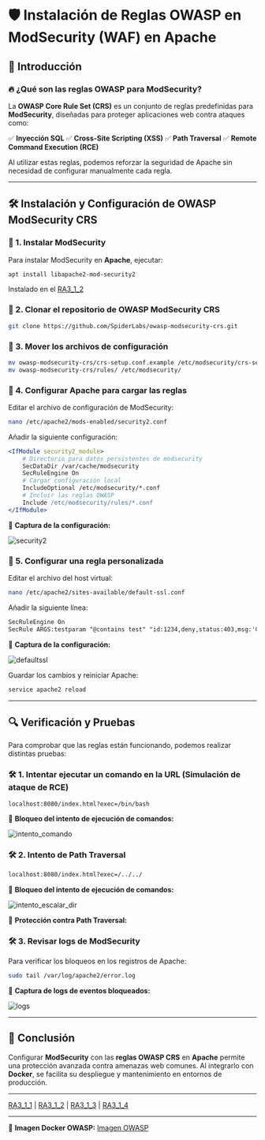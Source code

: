# 🛡️ Instalación de Reglas OWASP en ModSecurity (WAF) en Apache

## 📌 Introducción

### 🔥 ¿Qué son las reglas OWASP para ModSecurity?
La **OWASP Core Rule Set (CRS)** es un conjunto de reglas predefinidas para **ModSecurity**, diseñadas para proteger aplicaciones web contra ataques como:

✅ **Inyección SQL**
✅ **Cross-Site Scripting (XSS)**
✅ **Path Traversal**
✅ **Remote Command Execution (RCE)**

Al utilizar estas reglas, podemos reforzar la seguridad de Apache sin necesidad de configurar manualmente cada regla.

---

## 🛠️ Instalación y Configuración de OWASP ModSecurity CRS

### 🔹 1. Instalar ModSecurity
Para instalar ModSecurity en **Apache**, ejecutar:
```bash
apt install libapache2-mod-security2
```
Instalado en el  [RA3_1_2](https://github.com/PPS10711021/RA3/edit/main/RA3/RA3_1/RA3_1_2)
### 🔹 2. Clonar el repositorio de OWASP ModSecurity CRS
```bash
git clone https://github.com/SpiderLabs/owasp-modsecurity-crs.git
```

### 🔹 3. Mover los archivos de configuración
```bash
mv owasp-modsecurity-crs/crs-setup.conf.example /etc/modsecurity/crs-setup.conf
mv owasp-modsecurity-crs/rules/ /etc/modsecurity/
```

### 🔹 4. Configurar Apache para cargar las reglas
Editar el archivo de configuración de ModSecurity:
```bash
nano /etc/apache2/mods-enabled/security2.conf
```

Añadir la siguiente configuración:
```apache
<IfModule security2_module>
    # Directorio para datos persistentes de modsecurity
    SecDataDir /var/cache/modsecurity
    SecRuleEngine On
    # Cargar configuración local
    IncludeOptional /etc/modsecurity/*.conf
    # Incluir las reglas OWASP
    Include /etc/modsecurity/rules/*.conf
</IfModule>
```
📸 **Captura de la configuración:**

![security2](https://github.com/PPS10711021/RA3/blob/main/RA3/RA3_1/assets/3_OWASP/security2.png)

### 🔹 5. Configurar una regla personalizada
Editar el archivo del host virtual:
```bash
nano /etc/apache2/sites-available/default-ssl.conf
```
Añadir la siguiente línea:
```apache
SecRuleEngine On
SecRule ARGS:testparam "@contains test" "id:1234,deny,status:403,msg:'Cazado por Ciberseguridad'"
```
📸 **Captura de la configuración:**

![defaultssl](https://github.com/PPS10711021/RA3/blob/main/RA3/RA3_1/assets/3_OWASP/defaultssl.png)

Guardar los cambios y reiniciar Apache:
```bash
service apache2 reload
```

---

## 🔍 Verificación y Pruebas

Para comprobar que las reglas están funcionando, podemos realizar distintas pruebas:

### 🛠️ **1. Intentar ejecutar un comando en la URL** (Simulación de ataque de RCE)
```bash
localhost:8080/index.html?exec=/bin/bash
```
📸 **Bloqueo del intento de ejecución de comandos:**

![intento_comando](https://github.com/PPS10711021/RA3/blob/main/RA3/RA3_1/assets/3_OWASP/intento_comando.png)

### 🛠️ **2. Intento de Path Traversal**
```bash
localhost:8080/index.html?exec=/../../
```
📸 **Bloqueo del intento de ejecución de comandos:**

![intento_escalar_dir](https://github.com/PPS10711021/RA3/blob/main/RA3/RA3_1/assets/3_OWASP/intento_escalar_dir.png)

📸 **Protección contra Path Traversal:**

### 🛠️ **3. Revisar logs de ModSecurity**
Para verificar los bloqueos en los registros de Apache:
```bash
sudo tail /var/log/apache2/error.log
```
📸 **Captura de logs de eventos bloqueados:**

![logs](https://github.com/PPS10711021/RA3/blob/main/RA3/RA3_1/assets/3_OWASP/logs.png)

---

## 🎯 Conclusión

Configurar **ModSecurity** con las **reglas OWASP CRS** en **Apache** permite una protección avanzada contra amenazas web comunes. Al integrarlo con **Docker**, se facilita su despliegue y mantenimiento en entornos de producción.

---

[RA3_1_1](https://github.com/PPS10711021/RA3/edit/main/RA3/RA3_1/RA3_1_1) | 
[RA3_1_2](https://github.com/PPS10711021/RA3/edit/main/RA3/RA3_1/RA3_1_2) | 
[RA3_1_3](https://github.com/PPS10711021/RA3/edit/main/RA3/RA3_1/RA3_1_3) | 
[RA3_1_4](https://github.com/PPS10711021/RA3/edit/main/RA3/RA3_1/RA3_1_4)

---
💾 **Imagen Docker OWASP:**
[Imagen OWASP](https://hub.docker.com/layers/pps10711021/pps_docker/owasp/images/sha256-9e2068c855c5265813e2e1243454707a58c832b1b65dcc8e1ceb2a31ccddb504)
